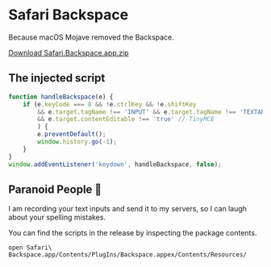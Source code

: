 # Safari Backspace

Because macOS Mojave removed the Backspace.


[Download Safari.Backspace.app.zip](https://github.com/yene/Safari-Backspace/releases/download/v1.0/Safari.Backspace.app.zip)

## The injected script
```javascript
function handleBackspace(e) {
    if (e.keyCode === 8 && !e.ctrlKey && !e.shiftKey
        && e.target.tagName !== 'INPUT' && e.target.tagName !== 'TEXTAREA'
        && e.target.contentEditable !== 'true' // TinyMCE
        ) {
        e.preventDefault();
        window.history.go(-1);
    }
}
window.addEventListener('keydown', handleBackspace, false);

```

## Paranoid People 🙈
I am recording your text inputs and send it to my servers, so I can laugh about your spelling mistakes.

You can find the scripts in the release by inspecting the package contents. 

`open Safari\ Backspace.app/Contents/PlugIns/Backspace.appex/Contents/Resources/`

